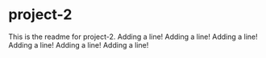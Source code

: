 # project-2

This is the readme for project-2.
Adding a line!
Adding a line!
Adding a line!
Adding a line!
Adding a line!
Adding a line!
